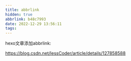 ```yaml
---
title: abbrlink
hidden: true
abbrlink: b48c7993
date: 2022-12-29 13:56:11
tags:
---
```




hexo文章添加abbrlink:

https://blog.csdn.net/lessCoder/article/details/127858588
